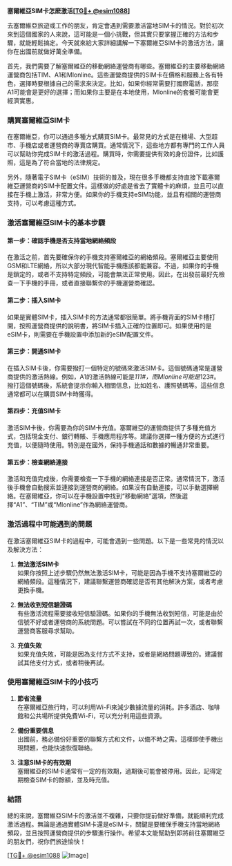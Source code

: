 **塞爾維亞SIM卡怎麽激活[[TG💪+ @esim1088](https://t.me/s/esim1088)]**

去塞爾維亞旅遊或工作的朋友，肯定會遇到需要激活當地SIM卡的情況。對於初次來到這個國家的人來說，這可能是一個小挑戰，但其實只要掌握正確的方法和步驟，就能輕鬆搞定。今天就來給大家詳細講解一下塞爾維亞SIM卡的激活方法，讓你在出國前就做好萬全準備。

首先，我們需要了解塞爾維亞的移動網絡運營商有哪些。塞爾維亞的主要移動網絡運營商包括TIM、A1和Mlonline。這些運營商提供的SIM卡在價格和服務上各有特色，選擇時要根據自己的需求來決定。比如，如果你經常需要打國際電話，那麼A1可能會是更好的選擇；而如果你主要是在本地使用，Mlonline的套餐可能會更經濟實惠。

### **購買塞爾維亞SIM卡**

在塞爾維亞，你可以通過多種方式購買SIM卡。最常見的方式是在機場、大型超市、手機店或者運營商的專賣店購買。通常情況下，這些地方都有專門的工作人員可以幫助你完成SIM卡的激活過程。購買時，你需要提供有效的身份證件，比如護照，這是為了符合當地的法律規定。

另外，隨著電子SIM卡（eSIM）技術的普及，現在很多手機都支持直接下載塞爾維亞運營商的SIM卡配置文件。這樣做的好處是省去了實體卡的麻煩，並且可以直接在手機上激活，非常方便。如果你的手機支持eSIM功能，並且有相關的運營商支持，可以考慮這種方式。

### **激活塞爾維亞SIM卡的基本步驟**

#### **第一步：確認手機是否支持當地網絡頻段**
在激活之前，首先要確保你的手機支持塞爾維亞的網絡頻段。塞爾維亞主要使用GSM和LTE網絡，所以大部分現代智能手機應該都能兼容。不過，如果你的手機是鎖定的，或者不支持特定頻段，可能會無法正常使用。因此，在出發前最好先檢查一下手機的手冊，或者直接聯繫你的手機運營商確認。

#### **第二步：插入SIM卡**
如果是實體SIM卡，插入SIM卡的方法通常都很簡單。將手機背面的SIM卡槽打開，按照運營商提供的說明書，將SIM卡插入正確的位置即可。如果使用的是eSIM卡，則需要在手機設置中添加新的eSIM配置文件。

#### **第三步：開通SIM卡**
在插入SIM卡後，你需要撥打一個特定的號碼來激活SIM卡。這個號碼通常是運營商提供的激活熱線。例如，A1的激活熱線可能是*111#，而Mlonline可能是*123#。撥打這個號碼後，系統會提示你輸入相關信息，比如姓名、護照號碼等。這些信息通常都可以在購買SIM卡時獲得。

#### **第四步：充值SIM卡**
激活SIM卡後，你需要為你的SIM卡充值。塞爾維亞的運營商提供了多種充值方式，包括現金支付、銀行轉賬、手機應用程序等。建議你選擇一種方便的方式進行充值，以便隨時使用。特別是在國外，保持手機通話和數據的暢通非常重要。

#### **第五步：檢查網絡連接**
激活和充值完成後，你需要檢查一下手機的網絡連接是否正常。通常情況下，激活後手機會自動搜索並連接到運營商的網絡。如果沒有自動連接，可以手動選擇網絡。在塞爾維亞，你可以在手機設置中找到“移動網絡”選項，然後選擇“A1”、“TIM”或“Mlonline”作為網絡運營商。

### **激活過程中可能遇到的問題**

在激活塞爾維亞SIM卡的過程中，可能會遇到一些問題。以下是一些常見的情況以及解決方法：

1. **無法激活SIM卡**  
   如果你按照上述步驟仍然無法激活SIM卡，可能是因為手機不支持塞爾維亞的網絡頻段。這種情況下，建議聯繫運營商確認是否有其他解決方案，或者考慮更換手機。

2. **無法收到短信驗證碼**  
   有些激活流程需要接收短信驗證碼。如果你的手機無法收到短信，可能是由於信號不好或者運營商的系統問題。可以嘗試在不同的位置再試一次，或者聯繫運營商客服尋求幫助。

3. **充值失敗**  
   如果充值失敗，可能是因為支付方式不支持，或者是網絡問題導致的。建議嘗試其他支付方式，或者稍後再試。

### **使用塞爾維亞SIM卡的小技巧**

1. **節省流量**  
   在塞爾維亞旅行時，可以利用Wi-Fi來減少數據流量的消耗。許多酒店、咖啡館和公共場所提供免費Wi-Fi，可以充分利用這些資源。

2. **備份重要信息**  
   出國前，務必備份好重要的聯繫方式和文件，以備不時之需。這樣即使手機出現問題，也能快速恢復聯絡。

3. **注意SIM卡的有效期**  
   塞爾維亞的SIM卡通常有一定的有效期，過期後可能會被停用。因此，記得定期檢查SIM卡的餘額，並及時充值。

### **結語**

總的來說，塞爾維亞SIM卡的激活並不複雜，只要你提前做好準備，就能順利完成激活過程。無論是通過實體SIM卡還是eSIM卡，關鍵是要確保手機支持當地網絡頻段，並且按照運營商提供的步驟進行操作。希望本文能幫助到即將前往塞爾維亞的朋友們，祝你們旅途愉快！

[[TG💪+ @esim1088](https://t.me/s/esim1088) ![Image](https://i.postimg.cc/4NQfJmqS/Snipaste-2025-05-13-00-14-12.png)]